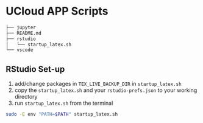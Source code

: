 # UCloud APP Scripts #

```bash
├── jupyter
├── README.md
├── rstudio
│   └── startup_latex.sh
└── vscode
```

## RStudio Set-up ##

1. add/change packages in `TEX_LIVE_BACKUP_DIR` in `startup_latex.sh`
2. copy the `startup_latex.sh` and your `rstudio-prefs.json` to your working directory
3. run `startup_latex.sh` from the terminal
```bash
sudo -E env "PATH=$PATH" startup_latex.sh
```
